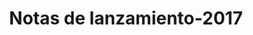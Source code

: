 ﻿---
title: Notas de lanzamiento-2017
type: docs
weight: 40
url: /es/net/release-notes-2017/
description: Las notas de lanzamiento de Aspose.3D publicadas en 2017.
---
